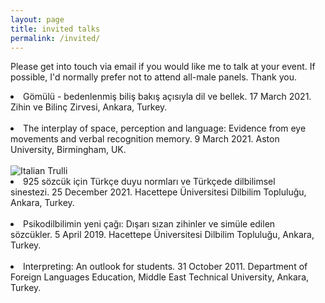 ```yaml
---
layout: page
title: invited talks
permalink: /invited/
---
```


<p>Please get into touch via email if you would like me to talk at your event. If possible, I'd normally prefer not to attend all-male panels. Thank you.</p>

<li>Gömülü - bedenlenmiş biliş bakış açısıyla dil ve bellek. 17 March 2021. Zihin ve Bilinç Zirvesi, Ankara, Turkey.</li><br>
<li>The interplay of space, perception and language: Evidence from eye movements and verbal recognition memory. 9 March 2021. Aston University, Birmingham, UK.</li><br>
<img src="pic_trulli.jpg" alt="Italian Trulli"><br>
<li>925 sözcük için Türkçe duyu normları ve Türkçede dilbilimsel sinestezi. 25 December 2021. Hacettepe Üniversitesi Dilbilim Topluluğu, Ankara, Turkey.</li><br>
<li>Psikodilbilimin yeni çağı: Dışarı sızan zihinler ve simüle edilen sözcükler. 5 April 2019. Hacettepe Üniversitesi Dilbilim Topluluğu, Ankara, Turkey.</li><br>
<li>Interpreting: An outlook for students. 31 October 2011. Department of Foreign Languages Education, Middle East Technical University, Ankara, Turkey.</li><br>
